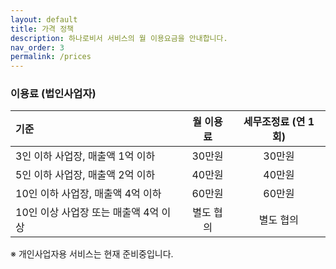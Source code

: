 ```yaml
---
layout: default
title: 가격 정책
description: 하나로비서 서비스의 월 이용요금을 안내합니다.
nav_order: 3
permalink: /prices
---
```



### 이용료 (법인사업자)

| 기준 | 월 이용료 | 세무조정료 (연 1회) |
|:--------|:--------:|:--------:|
| 3인 이하 사업장, 매출액 1억 이하 | 30만원 | 30만원 |
| 5인 이하 사업장, 매출액 2억 이하 | 40만원 | 40만원 |
| 10인 이하 사업장, 매출액 4억 이하 | 60만원 | 60만원 |
| 10인 이상 사업장 또는 매출액 4억 이상 | 별도 협의 | 별도 협의 |

※ 개인사업자용 서비스는 현재 준비중입니다.
